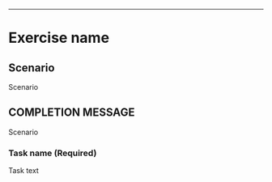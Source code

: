 
<!---
Version: 1.0 
-->


* * *


# Exercise name

## Scenario
Scenario 

## COMPLETION MESSAGE

Scenario 


### Task name (Required)

Task text 




